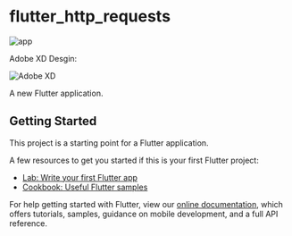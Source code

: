 # flutter_http_requests

![app](https://user-images.githubusercontent.com/67756820/135361854-d3e5321b-5a7a-4a81-ad4e-927d68ce5ed8.gif)

Adobe XD Desgin:


![Adobe XD](https://user-images.githubusercontent.com/67756820/135362480-35b2272d-479f-446e-93db-879e1ea992a6.gif)



A new Flutter application.

## Getting Started

This project is a starting point for a Flutter application.

A few resources to get you started if this is your first Flutter project:

- [Lab: Write your first Flutter app](https://flutter.dev/docs/get-started/codelab)
- [Cookbook: Useful Flutter samples](https://flutter.dev/docs/cookbook)

For help getting started with Flutter, view our
[online documentation](https://flutter.dev/docs), which offers tutorials,
samples, guidance on mobile development, and a full API reference.
